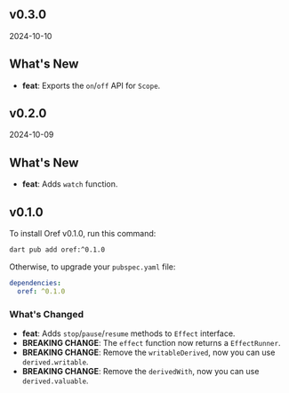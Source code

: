 ## v0.3.0

2024-10-10

## What's New

- **feat**: Exports the `on`/`off` API for `Scope`.

## v0.2.0

2024-10-09

## What's New

- **feat**: Adds `watch` function.

## v0.1.0

To install Oref v0.1.0, run this command:

```bash
dart pub add oref:^0.1.0
```

Otherwise, to upgrade your `pubspec.yaml` file:

```yaml
dependencies:
  oref: ^0.1.0
```

### What's Changed

- **feat**: Adds `stop`/`pause`/`resume` methods to `Effect` interface.
- **BREAKING CHANGE**: The `effect` function now returns a `EffectRunner`.
- **BREAKING CHANGE**: Remove the `writableDerived`, now you can use `derived.writable`.
- **BREAKING CHANGE**: Remove the `derivedWith`, now you can use `derived.valuable`.
